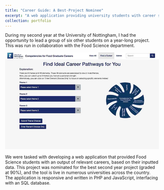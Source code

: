 ```yaml
---
title: "Career Guide: A Best-Project Nominee"
excerpt: "A web application providing university students with career suggestions. The project was nominated for best project, and is used in numerous universities across the country.<br><img src='/images/portfolio/group_project.jpg' alt='A screenshot of a website. The page shown is a portal to admin activity.'>"
collection: portfolio
---
```


During my second year at the University of Nottingham, I had the opportunity to lead a group of six other students on a year-long project. This was run in collaboration with the Food Science department.

![Picture: A screenshot of a website. The page shown is a portal to admin activity.](/images/portfolio/group_project.jpg)

We were tasked with developing a web application that provided Food Science students with an output of relevant careers, based on their inputted data. This project was nominated for the best second year project (graded at 90%), and the tool is live in numerous universities across the country. The application is responsive and written in PHP and JavaScript, interfacing with an SQL database. 